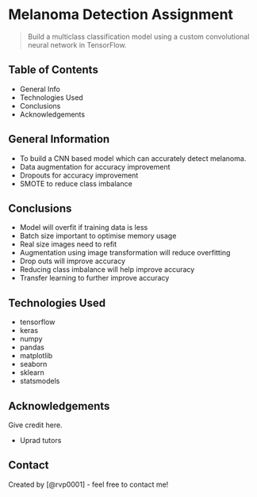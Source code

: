 # Melanoma Detection Assignment
> Build a multiclass classification model using a custom convolutional neural network in TensorFlow. 


## Table of Contents
* General Info
* Technologies Used
* Conclusions
* Acknowledgements

<!-- You can include any other section that is pertinent to your problem -->

## General Information
- To build a CNN based model which can accurately detect melanoma. 
- Data augmentation for accuracy improvement
- Dropouts for accuracy improvement
- SMOTE to reduce class imbalance

<!-- You don't have to answer all the questions - just the ones relevant to your project. -->

## Conclusions
- Model will overfit if training data is less
- Batch size important to optimise memory usage
- Real size images need to refit
- Augmentation using image transformation will reduce overfitting
- Drop outs will improve accuracy
- Reducing class imbalance will help improve accuracy
- Transfer learning to further improve accuracy


<!-- You don't have to answer all the questions - just the ones relevant to your project. -->


## Technologies Used

- tensorflow
- keras
- numpy
- pandas
- matplotlib
- seaborn
- sklearn
- statsmodels


<!-- As the libraries versions keep on changing, it is recommended to mention the version of library used in this project -->

## Acknowledgements
Give credit here.
- Uprad tutors



## Contact
Created by [@rvp0001] - feel free to contact me!


